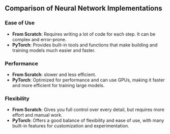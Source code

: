 ## Comparison of Neural Network Implementations

### Ease of Use

- **From Scratch**: Requires writing a lot of code for each step. It can be complex and error-prone.
- **PyTorch**: Provides built-in tools and functions that make building and training models much easier and faster.

### Performance

- **From Scratch**: slower and less efficient.
- **PyTorch**: Optimized for performance and can use GPUs, making it faster and more efficient for training large models.

### Flexibility

- **From Scratch**: Gives you full control over every detail, but requires more effort and manual work.
- **PyTorch**: Offers a good balance of flexibility and ease of use, with many built-in features for customization and experimentation.
